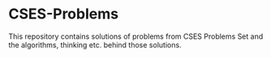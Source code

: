 # CSES-Problems
This repository contains solutions of problems from CSES Problems Set and the algorithms, thinking etc. behind those solutions.
